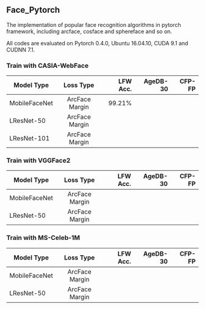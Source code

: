## Face_Pytorch
The implementation of  popular face recognition algorithms in pytorch framework, including arcface, cosface and sphereface and so on.

All codes are evaluated on Pytorch 0.4.0, Ubuntu 16.04.10, CUDA 9.1 and CUDNN 7.1.


### Train with CASIA-WebFace

Model Type   |    Loss Type   |  LFW Acc.  |  AgeDB-30  |  CFP-FP  
-------------|:--------------:|-----------:|-----------:|---------:
MobileFaceNet| ArcFace Margin |    99.21%  |            |
LResNet-50   | ArcFace Margin |            |            |   
LResNet-101  | ArcFace Margin |            |            |     



### Train with VGGFace2
Model Type   |    Loss Type   |  LFW Acc.  |  AgeDB-30  |  CFP-FP  
-------------|:--------------:|-----------:|-----------:|---------:
MobileFaceNet| ArcFace Margin |      |            |
LResNet-50   | ArcFace Margin |            |            |  


### Train with MS-Celeb-1M
Model Type   |    Loss Type   |  LFW Acc.  |  AgeDB-30  |  CFP-FP  
-------------|:--------------:|-----------:|-----------:|---------:
MobileFaceNet| ArcFace Margin |      |            |
LResNet-50   | ArcFace Margin |            |            |  